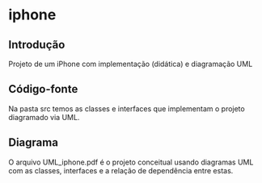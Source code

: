 # iphone
## Introdução
Projeto de um iPhone com implementação (didática) e diagramação UML

## Código-fonte
Na pasta src temos as classes e interfaces que implementam o projeto diagramado via UML.

## Diagrama
O arquivo UML_iphone.pdf é o projeto conceitual usando diagramas UML com as classes, interfaces e a relação de dependência entre estas.
